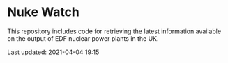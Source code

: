 # Nuke Watch

This repository includes code for retrieving the latest information available on the output of EDF nuclear power plants in the UK.

Last updated: 2021-04-04 19:15